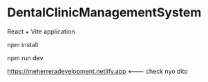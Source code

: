 # DentalClinicManagementSystem

React + Vite application

npm install

npm run dev

https://meherreradevelopment.netlify.app <--- check nyo dito